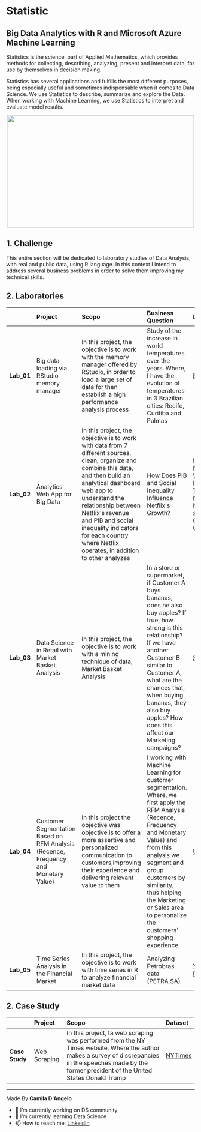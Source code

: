# Statistic

## Big Data Analytics with R and Microsoft Azure Machine Learning

Statistics is the science, part of Applied Mathematics, which provides methods for collecting, describing, analyzing, present and interpret data, for use by themselves in decision making.

Statistics has several applications and fulfills the most different purposes, being especially useful and sometimes indispensable when it comes to Data Science. We use Statistics to describe, summarize and explore the Data. When working with Machine Learning, we use Statistics to interpret and evaluate model results.

<div align="center">
<p float="left">
    <img src="/images/statistic" width="500" height="300"/>
</p>
</div>

## 1. Challenge

This entire section will be dedicated to laboratory studies of Data Analysis, with real and public data, using R language. In this context I intend to address several business problems in order to solve them improving my technical skills.

## 2. Laboratories

|               | **Project**        | **Scopo**                                | **Business Question**           |**Dataset**           |
|:--------------|:-------------------|:-----------------------------------------|:--------------------------------|:---------------------|
| **Lab_01**    | Big data loading via RStudio memory manager | In this project, the objective is to work with the memory manager offered by RStudio, in order to load a large set of data for then establish a high performance analysis process | Study of the increase in world temperatures over the years. Where, I have the evolution of temperatures in 3 Brazilian cities: Recife, Curitiba and Palmas | [Berkeley](https://lnkd.in/eixEDCcW) |
| **Lab_02**    | Analytics Web App for Big Data | In this project, the objective is to work with data from 7 different sources, clean, organize and combine this data, and then build an analytical dashboard web app to understand the relationship between Netflix's revenue and PIB and social inequality indicators for each country where Netflix operates, in addition to other analyzes | How Does PIB and Social Inequality Influence Netflix's Growth?| [IMDB](https://https://lnkd.in/e2Dki2hf), [Netflix](https://lnkd.in/euigQR8g), [PIB](https://lnkd.in/ecfPV7Qd), [Wage Inequality](https://lnkd.in/eQwfqNT4), [Top 10 Netflix](https://top10.netflix.com/), [Netflix subscribers](https://lnkd.in/ex9NgsSF), [Country Code](https://lnkd.in/efJCXbxW) |
| **Lab_03**    | Data Science in Retail with Market Basket Analysis | In this project, the objective is to work with a mining technique of data, Market Basket Analysis | In a store or supermarket, if Customer A buys bananas, does he also buy apples? If true, how strong is this relationship? If we have another Customer B similar to Customer A, what are the chances that, when buying bananas, they also buy apples? How does this affect our Marketing campaigns? | [Stanford](https://snap.stanford.edu/data/amazon-meta.html) |
| **Lab_04**    | Customer Segmentation Based on RFM Analysis (Recence, Frequency and Monetary Value) | In this project the objective was objective is to offer a more assertive and personalized communication to customers,improving their experience and delivering relevant value to them|I working with Machine Learning for customer segmentation. Where, we first apply the RFM Analysis (Recence, Frequency and Monetary Value) and from this analysis we segment and group customers by similarity, thus helping the Marketing or Sales area to personalize the customers' shopping experience | [UCI](https://lnkd.in/grxGyvac) |
| **Lab_05**    | Time Series Analysis in the Financial Market | In this project, the objective is to work with time series in R to analyze financial market data | Analyzing Petrobras data (PETRA.SA)|  [Yahoo Finance](https://finance.yahoo.com/?guccounter=1&guce_referrer=aHR0cHM6Ly93d3cuZ29vZ2xlLmNvbS8&guce_referrer_sig=AQAAANGGTF7Gyuld239uamaamx_cj07jVM7Y205AhEYPV5-AnfvkecItkQvOnw22AI0Y8OampK0bLi9NTJp2hTutNWGczn4_w-91CQ4UJIQnFnKCJYAH4eYlUSAds7goSq6stOlTwaRuQUQ1Tb4z61MLruoq2KA3joX29RoDJFxN0YFx)

## 2. Case Study

|               | **Project**        | **Scopo**                                | **Dataset**          | 
|:--------------|:-------------------|:-----------------------------------------|:---------------------|
| **Case Study**    | Web Scraping| In this project, ta web scraping was performed from the NY Times website. Where the author makes a survey of discrepancies in the speeches made by the former president of the United States Donald Trump | [NYTimes](https://www.nytimes.com/interactive/2017/06/23/opinion/trumps-lies.html) |


***
Made By **Camila D'Angelo**

- 🔭 I’m currently working on DS community
- 🌱 I’m currently learning Data Science
- 📫 How to reach me: 
[LinkeldIn](https://www.linkedin.com/in/camiladangelotempesta/)
